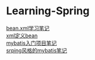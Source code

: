 # Learning-Spring
<a href=https://www.jianshu.com/p/86851aadb006>bean.xml学习笔记</a>
<br>
<a href=https://www.jianshu.com/p/43b7ed3dc6b3>xml定义bean</a>
<br>
<a href=https://www.jianshu.com/p/500e8d1c9591>mybatis入门项目笔记</a>
<br>
<a href=https://www.jianshu.com/p/8b30f5997cb1>srping风格的mybatis笔记</a>

